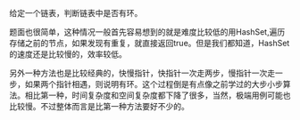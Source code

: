 给定一个链表，判断链表中是否有环。

题面也很简单，这种情况一般首先容易想到的就是难度比较低的用HashSet,遍历存储之前的节点，如果发现有重复，就直接返回true。但是我们都知道，HashSet的速度还是比较慢的，效率较低。

另外一种方法也是比较经典的，快慢指针，快指针一次走两步，慢指针一次走一步，如果两个指针相遇，则说明有环。这个过程倒是有点像之前学过的大步小步算法。相比第一种，时间复杂度和空间复杂度都下降了很多，当然，极端用例可能也比较慢。不过整体而言是比第一种方法要好不少的。
